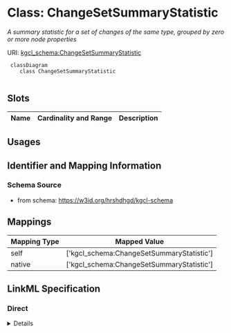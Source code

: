 # Class: ChangeSetSummaryStatistic
_A summary statistic for a set of changes of the same type, grouped by zero or more node properties_





URI: [kgcl_schema:ChangeSetSummaryStatistic](https://w3id.org/kgcl-schema/ChangeSetSummaryStatistic)




```mermaid
 classDiagram
    class ChangeSetSummaryStatistic
      
```




<!-- no inheritance hierarchy -->


## Slots

| Name | Cardinality and Range  | Description  |
| ---  | ---  | --- |


## Usages



## Identifier and Mapping Information







### Schema Source


* from schema: https://w3id.org/hrshdhgd/kgcl-schema







## Mappings

| Mapping Type | Mapped Value |
| ---  | ---  |
| self | ['kgcl_schema:ChangeSetSummaryStatistic'] |
| native | ['kgcl_schema:ChangeSetSummaryStatistic'] |


## LinkML Specification

<!-- TODO: investigate https://stackoverflow.com/questions/37606292/how-to-create-tabbed-code-blocks-in-mkdocs-or-sphinx -->

### Direct

<details>
```yaml
name: change set summary statistic
description: A summary statistic for a set of changes of the same type, grouped by
  zero or more node properties
from_schema: https://w3id.org/hrshdhgd/kgcl-schema
rank: 1000
slot_usage:
  change type:
    name: change type
    range: change class type
  count:
    name: count
    range: integer
  property value set:
    name: property value set
    description: Summary statistic is grouped by these constraints

```
</details>

### Induced

<details>
```yaml
name: change set summary statistic
description: A summary statistic for a set of changes of the same type, grouped by
  zero or more node properties
from_schema: https://w3id.org/hrshdhgd/kgcl-schema
rank: 1000
slot_usage:
  change type:
    name: change type
    range: change class type
  count:
    name: count
    range: integer
  property value set:
    name: property value set
    description: Summary statistic is grouped by these constraints

```
</details>